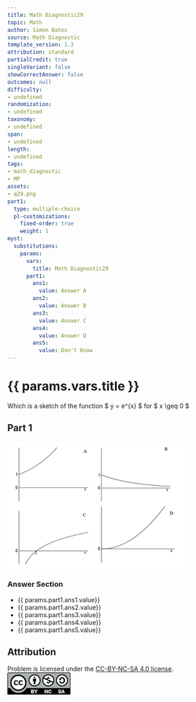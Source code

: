 ```yaml
---
title: Math Diagnostic29
topic: Math
author: Simon Bates
source: Math Diagnostic
template_version: 1.3
attribution: standard
partialCredit: true
singleVariant: false
showCorrectAnswer: false
outcomes: null
difficulty:
- undefined
randomization:
- undefined
taxonomy:
- undefined
span:
- undefined
length:
- undefined
tags:
- math_diagnostic
- MP
assets:
- q29.png
part1:
  type: multiple-choice
  pl-customizations:
    fixed-order: true
    weight: 1
myst:
  substitutions:
    params:
      vars:
        title: Math Diagnostic29
      part1:
        ans1:
          value: Answer A
        ans2:
          value: Answer B
        ans3:
          value: Answer C
        ans4:
          value: Answer D
        ans5:
          value: Don't Know
---
```

# {{ params.vars.title }}
Which is a sketch of the function $ y = e^{x} $ for $ x \geq 0 $

## Part 1

<img src="q29.png" width = 400px alt = "Four graphs. Graph A starts a 1 and is increasing with increasing slope, graph B starts at 1 and is decreasing with decreasing slope, Graph C starts below 1 and increases with decreasing slope, crossing the y-axis at y=1, Graph D starts at 0 and is increasing with increasing slope." >

### Answer Section

- {{ params.part1.ans1.value}}
- {{ params.part1.ans2.value}}
- {{ params.part1.ans3.value}}
- {{ params.part1.ans4.value}}
- {{ params.part1.ans5.value}}

## Attribution

Problem is licensed under the [CC-BY-NC-SA 4.0 license](https://creativecommons.org/licenses/by-nc-sa/4.0/).<br> ![The Creative Commons 4.0 license requiring attribution-BY, non-commercial-NC, and share-alike-SA license.](https://raw.githubusercontent.com/firasm/bits/master/by-nc-sa.png)
